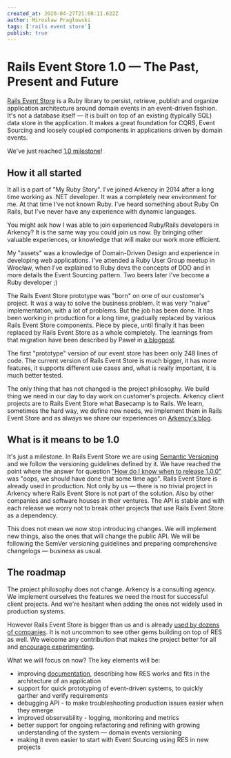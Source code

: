 ```yaml
---
created_at: 2020-04-27T21:08:11.622Z
author: Mirosław Pragłowski
tags: ['rails event store']
publish: true
---
```


# Rails Event Store 1.0 — The Past, Present and Future

[Rails Event Store](https://railseventstore.org) is a Ruby library to persist, retrieve, publish and organize application architecture around domain events in an event-driven fashion. It's not a database itself — it is built on top of an existing (typically SQL) data store in the application. It makes a great foundation for CQRS, Event Sourcing and loosely coupled components in applications driven by domain events.

We've just reached [1.0 milestone](https://github.com/RailsEventStore/rails_event_store/releases/tag/v1.0.0)!


## How it all started

It all is a part of "My Ruby Story". I've joined Arkency in 2014 after a long time working as .NET developer.
It was a completely new environment for me. At that time I've not known Ruby. I've heard something about Ruby On Rails,
but I've never have any experience with dynamic languages.

You might ask how I was able to join experienced Ruby/Rails developers in Arkency?
It is the same way you could join us now. By bringing other valuable experiences,
or knowledge that will make our work more efficient.

My "assets" was a knowledge of Domain-Driven Design and experience in developing web applications.
I've attended a Ruby User Group meetup in Wrocław, when I've explained to Ruby devs the concepts
of DDD and in more details the Event Sourcing pattern. Two beers later I've become a Ruby developer ;)


The Rails Event Store prototype was "born" on one of our customer's project. It was a way to solve the
business problem. It was very "naive" implementation, with a lot of problems. But the job has been done.
It has been working in production for a long time, gradually replaced by various Rails Event Store components. Piece by piece, until finally it has been replaced by Rails Event Store as a whole completely. The learnings from that migration have been
described by Paweł in [a blogpost](https://blog.arkency.com/how-to-migrate-large-database-tables-without-a-headache/).


The first "prototype" version of our event store has been only 248 lines of code.
The current version of Rails Event Store is much bigger, it has more features, it supports different
use cases and, what is really important, it is much better tested.


The only thing that has not changed is the project philosophy. We build thing we need in our day to day work
on customer's projects. Arkency client projects are to Rails Event Store what Basecamp is to Rails.
We learn, sometimes the hard way, we define new needs, we implement them in Rails Event Store and
as always we share our experiences on [Arkency's blog](https://blog.arkency.com/tags/rails-event-store/).


## What is it means to be 1.0

It's just a milestone. In Rails Event Store we are using [Semantic Versioning](https://semver.org/spec/v2.0.0.html) and
we follow the versioning guidelines defined by it. We have reached the point where the answer for question
["How do I know when to release 1.0.0"](https://semver.org/spec/v2.0.0.html#how-do-i-know-when-to-release-100)
was "oops, we should have done that some time ago". Rails Event Store is already used in production. Not only by us
— there is no trivial project in Arkency where Rails Event Store is not part of the solution. Also by other
companies and software houses in their ventures. The API is stable and with each release we worry not to
break other projects that use Rails Event Store as a dependency.

This does not mean we now stop introducing changes. We will implement new things, also the ones
that will change the public API. We will be following the SemVer versioning guidelines and preparing comprehensive changelogs — business as usual.


## The roadmap

The project philosophy does not change. Arkency is a consulting agency. We implement ourselves the features we need the most for successful client projects. And we're hesitant when adding the ones not widely used in production systems.

However Rails Event Store is bigger than us and is already [used by dozens of companies](https://railseventstore.org/). It is not uncommon to see other gems building on top of RES as well. We welcome any contribution that makes the project better for all and [encourage experimenting](https://github.com/RailsEventStore/rails_event_store/tree/master/contrib).

What we will focus on now? The key elements will be:

* improving [documentation](https://github.com/RailsEventStore/rails_event_store/issues?q=is%3Aissue+is%3Aopen+label%3Adocumentation), describing how RES works and fits in the architecture of an application
* support for quick prototyping of event-driven systems, to quickly garther and verify requirements
* debugging API - to make troubleshooting production issues easier when they emerge
* improved observability - logging, monitoring and metrics
* better support for ongoing refactoring and refining with growing understanding of the system — domain events versioning
* making it even easier to start with Event Sourcing using RES in new projects

